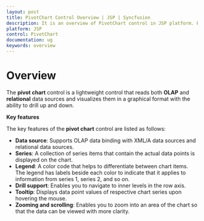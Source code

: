 ```yaml
---
layout: post
title: PivotChart Control Overview | JSP | Syncfusion
description: It is an overview of PivotChart control in JSP platform. PivotChart visualizes relational and OLAP data sources in a graphical format
platform: JSP
control: PivotChart
documentation: ug
keywords: overview
---
```


# Overview

The **pivot chart** control is a lightweight control that reads both **OLAP** and **relational** data sources and visualizes them in a graphical format with the ability to drill up and down.

**Key features**

The key features of the **pivot chart** control are listed as follows:

* **Data source**: Supports OLAP data binding with XML/A data sources and relational data sources.
* **Series**: A collection of series items that contain the actual data points is displayed on the chart.
* **Legend**: A color code that helps to differentiate between chart items. The legend has labels beside each color to indicate that it applies to information from series 1, series 2, and so on.
* **Drill support**: Enables you to navigate to inner levels in the row axis. 
* **Tooltip**: Displays data point values of respective chart series upon hovering the mouse.
* **Zooming and scrolling**: Enables you to zoom into an area of the chart so that the data can be viewed with more clarity.

